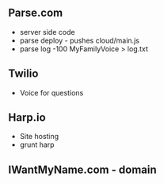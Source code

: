 ## Parse.com
* server side code
*   parse deploy - pushes cloud/main.js
*   parse log -100 MyFamilyVoice > log.txt

## Twilio
* Voice for questions

## Harp.io
*  Site hosting
*  grunt harp
  
## IWantMyName.com - domain
  

